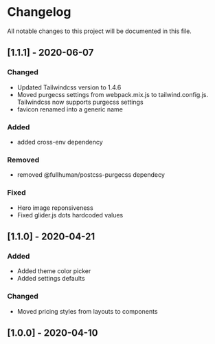 # Changelog
All notable changes to this project will be documented in this file.
## [1.1.1] - 2020-06-07
### Changed
- Updated Tailwindcss version to 1.4.6
- Moved purgecss settings from webpack.mix.js to tailwind.config.js. Tailwindcss now supports purgecss settings
- favicon renamed into a generic name
### Added
- added cross-env dependency
### Removed
- removed @fullhuman/postcss-purgecss dependecy
### Fixed
- Hero image reponsiveness
- Fixed glider.js dots hardcoded values

## [1.1.0] - 2020-04-21
### Added
- Added theme color picker
- Added settings defaults
### Changed
- Moved pricing styles from layouts to components
## [1.0.0] - 2020-04-10